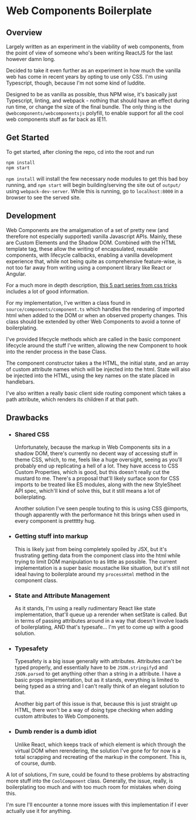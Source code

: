 # Web Components Boilerplate

## Overview

Largely written as an experiment in the viability of web components, from the point of view of someone who's been writing ReactJS for the last however damn long.

Decided to take it even further as an experiment in how much the vanilla web has come in recent years by opting to use only CSS. I'm using Typescript, though, because I'm not some kind of luddite.

Designed to be as vanilla as possible, thus NPM wise, it's basically just Typescript, linting, and webpack - nothing that should have an effect during run time, or change the size of the final bundle. The only thing is the `@webcomponents/webcomponentsjs` polyfill, to enable support for all the cool web components stuff as far back as IE11.

## Get Started

To get started, after cloning the repo, cd into the root and run

```
npm install
npm start
```

`npm install` will install the few necessary node modules to get this bad boy running, and `npm start` will begin building/serving the site out of `output/` using `webpack-dev-server`. While this is running, go to `localhost:8000` in a browser to see the served site.

## Development

Web Components are the amalgamation of a set of pretty new (and therefore not especially supported) vanilla Javascript APIs. Mainly, these are Custom Elements and the Shadow DOM. Combined with the HTML template tag, these allow the writing of encapsulated, reusable components, with lifecycle callbacks, enabling a vanilla development experience that, while not being quite as comprehensive feature-wise, is not too far away from writing using a component library like React or Angular.

For a much more in depth description, [this 5 part series from css tricks](https://css-tricks.com/an-introduction-to-web-components/) includes a lot of good information.

For my implementation, I've written a class found in `source/components/component.ts` which handles the rendering of imported html when added to the DOM or when an observed property changes. This class should be extended by other Web Components to avoid a tonne of boilerplating.

I've provided lifecycle methods which are called in the basic component lifecycle around the stuff I've written, allowing the new Component to hook into the render process in the base Class.

The component constructor takes a the HTML, the initial state, and an array of custom attribute names which will be injected into the html. State will also be injected into the HTML, using the key names on the state placed in handlebars.

I've also written a really basic client side routing component which takes a path attribute, which renders its children if at that path.

## Drawbacks

-   ### Shared CSS

    Unfortunately, because the markup in Web Components sits in a shadow DOM, there's currently no decent way of accessing stuff in theme CSS, which, to me, feels like a huge oversight, seeing as you'll probably end up replicating a hell of a lot. They have access to CSS Custom Properties, which is good, but this doesn't really cut the mustard to me. There's a proposal that'll likely surface soon for CSS imports to be treated like ES modules, along with the new StyleSheet API spec, which'll kind of solve this, but it still means a lot of boilerplating.

    Another solution I've seen people touting to this is using CSS @imports, though apparently with the performance hit this brings when used in every component is prettttty hug.

-   ### Getting stuff into markup

    This is likely just from being completely spoiled by JSX, but it's frustrating getting data from the component class into the html while trying to limit DOM manipulation to as little as possible. The current implementation is a super basic moustache like situation, but it's still not ideal having to boilerplate around my `processHtml` method in the component class.

-   ### State and Attribute Management

    As it stands, I'm using a really rudimentary React like state implementation, that'll queue up a rerender when setState is called. But in terms of passing attributes around in a way that doesn't involve loads of boilerplating, AND that's typesafe... I'm yet to come up with a good solution.

-   ### Typesafety

    Typesafety is a big issue generally with attributes. Attributes can't be typed properly, and essentially have to be `JSON.stringify`d and `JSON.parse`d to get anything other than a string in a attribute. I have a basic props implementation, but as it stands, everything is limited to being typed as a string and I can't really think of an elegant solution to that.

    Another big part of this issue is that, because this is just straight up HTML, there won't be a way of doing type checking when adding custom attributes to Web Components.

-   ### Dumb render is a dumb idiot

    Unlike React, which keeps track of which element is which through the virtual DOM when rerendering, the solution I've gone for for now is a total scrapping and recreating of the markup in the component. This is, of course, dumb.

A lot of solutions, I'm sure, could be found to these problems by abstracting more stuff into the `CoolComponent` class. Generally, the issue, really, is boilerplating too much and with too much room for mistakes when doing this.

I'm sure I'll encounter a tonne more issues with this implementation if I ever actually use it for anything.
